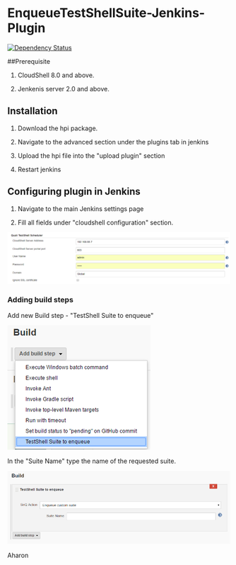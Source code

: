 # EnqueueTestShellSuite-Jenkins-Plugin


[![Dependency Status](https://dependencyci.com/github/AharonShachar/EnqueueTestShellSuites-Jenkins-Plugin/badge)](https://dependencyci.com/github/AharonShachar/EnqueueTestShellSuites-Jenkins-Plugin)

##Prerequisite

1) CloudShell 8.0 and above.

2) Jenkenis server 2.0 and above.



## Installation
1) Download the hpi package.

2) Navigate to the advanced section under the plugins tab in jenkins

3) Upload the hpi file into the "upload plugin" section

4) Restart jenkins

## Configuring plugin in Jenkins
1) Navigate to the main Jenkins settings page

2) Fill all fields under "cloudshell configuration" section.

![Alt text](Pics/mainsetting.png?raw=true)

### Adding build steps
Add new Build step - "TestShell Suite to enqueue"

![Alt text](Pics/stepselector.png?raw=true)

In the "Suite Name" type the name of the requested suite.

![Alt text](Pics/snqStep.png?raw=true)


Aharon
